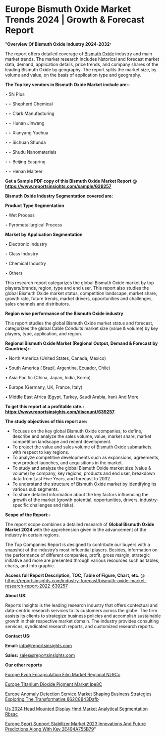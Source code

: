 # Europe Bismuth Oxide Market Trends 2024 | Growth & Forecast Report

"<strong>Overview Of Bismuth Oxide Industry 2024-2032:</strong>

The report offers detailed coverage of <a href=https://www.reportsinsights.com/sample/639257>Bismuth Oxide</a> industry and main market trends. The market research includes historical and forecast market data, demand, application details, price trends, and company shares of the leading Bismuth Oxide by geography. The report splits the market size, by volume and value, on the basis of application type and geography.

<strong>The Top key vendors in Bismuth Oxide Market include are:- </strong>

‣ 5N Plus

‣ 
‣ Shepherd Chemical

‣ 
‣ Clark Manufacturing

‣ 
‣ Hunan Jinwang

‣ 
‣ Xianyang Yuehua

‣ 
‣ Sichuan Shunda

‣ 
‣ Shudu Nanomaterials

‣ 
‣ Beijing Easpring

‣ 
‣ Henan Maiteer

<strong>Get a Sample PDF copy of this Bismuth Oxide Market Report </strong><strong>@ <a href=https://www.reportsinsights.com/sample/639257 style=color:#0000ff;>https://www.reportsinsights.com/sample/639257</a> </strong>

<strong>Bismuth Oxide Industry Segmentation covered are:</strong>

<strong>Product Type Segmentation</strong>

‣    Wet Process

‣ Pyrometallurgical Process

<strong>Market by Application Segmentation</strong>

‣   Electronic Industry

‣ Glass Industry

‣ Chemical Industry

‣ Others

This research report categorizes the global Bismuth Oxide market by top players/brands, region, type and end user. This report also studies the global Bismuth Oxide market status, competition landscape, market share, growth rate, future trends, market drivers, opportunities and challenges, sales channels and distributors.

<strong>Region wise performance of the Bismuth Oxide industry</strong><strong> </strong>

This report studies the global Bismuth Oxide market status and forecast, categorizes the global Cable Conduits market size (value &amp; volume) by key players, type, application, and region. 

<strong>Regional Bismuth Oxide Market (Regional Output, Demand &amp; Forecast by Countries):-</strong>

• North America (United States, Canada, Mexico)

• South America ( Brazil, Argentina, Ecuador, Chile)

• Asia Pacific (China, Japan, India, Korea)

• Europe (Germany, UK, France, Italy)

• Middle East Africa (Egypt, Turkey, Saudi Arabia, Iran) And More.

<strong>To get this report at a profitable rate.: <a href=https://www.reportsinsights.com/discount/639257 style=color:#0000ff;>https://www.reportsinsights.com/discount/639257</a></strong>

<strong>The study objectives of this report are:</strong>
<ul>
  <li>Focuses on the key global Bismuth Oxide companies, to define, describe and analyze the sales volume, value, market share, market competition landscape and recent development.</li>
  <li>To project the value and sales volume of Bismuth Oxide submarkets, with respect to key regions.</li>
  <li>To analyze competitive developments such as expansions, agreements, new product launches, and acquisitions in the market.</li>
  <li>To study and analyze the global Bismuth Oxide market size (value &amp; volume) by company, key regions, products and end user, breakdown data from Last Five Years, and forecast to 2032.</li>
  <li>To understand the structure of Bismuth Oxide market by identifying its various sub segments.</li>
  <li>To share detailed information about the key factors influencing the growth of the market (growth potential, opportunities, drivers, industry-specific challenges and risks).</li>
</ul>
<strong>Scope of the Report:-</strong><strong> </strong>

The report scope combines a detailed research of <strong>Global Bismuth Oxide Market 2024 </strong>with the apprehension given in the advancement of the industry in certain regions.

The Top Companies Report is designed to contribute our buyers with a snapshot of the industry’s most influential players. Besides, information on the performance of different companies, profit, gross margin, strategic initiative and more are presented through various resources such as tables, charts, and info graphic.

<strong>Access full Report Description, TOC, Table of Figure, Chart, etc. </strong>@   <a href=https://reportsinsights.com/industry-forecast/bismuth-oxide-market-research-report-2022-639257 style=color:#0000ff;>https://reportsinsights.com/industry-forecast/bismuth-oxide-market-research-report-2022-639257</a>

<strong>About US:</strong>

Reports Insights is the leading research industry that offers contextual and data-centric research services to its customers across the globe. The firm assists its clients to strategize business policies and accomplish sustainable growth in their respective market domain. The industry provides consulting services, syndicated research reports, and customized research reports.

<strong>Contact US:</strong>

<p class=""""><b>Email:</b> <a href=mailto:info@reportsinsights.com>info@reportsinsights.com</a></p>
<p class=""""><b>Sales:</b> <a href=mailto:sales@reportsinsights.com>sales@reportsinsights.com</a></p>

<strong>Our other reports</strong>

<a href=https://www.linkedin.com/pulse/europe-evoh-encapsulation-film-market-regional-nz9cc/>Europe Evoh Encapsulation Film Market Regional Nz9Cc</a>

<a href=https://www.linkedin.com/pulse/europe-titanium-dioxide-pigment-market-ipe8c/>Europe Titanium Dioxide Pigment Market Ipe8C</a>

<a href=https://medium.com/@a86515711/europe-anomaly-detection-service-market-shaping-business-strategies-exploring-the-transformative-862c8843dafb>Europe Anomaly Detection Service Market Shaping Business Strategies Exploring The Transformative 862C8843Dafb</a>

<a href=https://www.linkedin.com/pulse/us-2024-head-mounted-display-hmd-market-analytical-segmentation-rbsac/>Us 2024 Head Mounted Display Hmd Market Analytical Segmentation Rbsac</a>

<a href=https://medium.com/@aanandimane055/europe-sport-support-stabilizer-market-2023-innovations-and-future-predictions-along-with-key-2e494a755b79>Europe Sport Support Stabilizer Market 2023 Innovations And Future Predictions Along With Key 2E494A755B79</a>"
